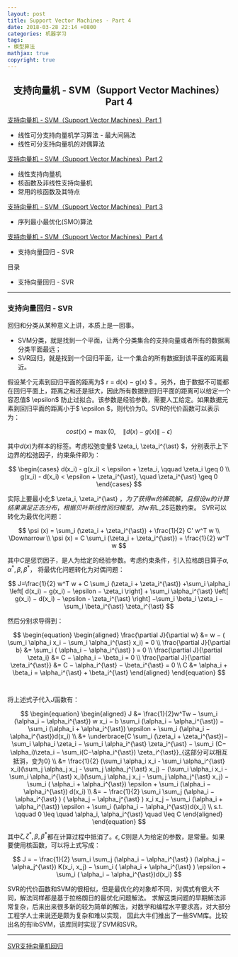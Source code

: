 ```yaml
---
layout: post
title: Support Vector Machines - Part 4
date: 2018-03-28 22:14 +0800
categories: 机器学习
tags:
- 模型算法
mathjax: true
copyright: true
---
```


## <center>支持向量机 - SVM（Support Vector Machines）Part 4</center>

[支持向量机 - SVM（Support Vector Machines）Part 1](/2018/03/svm-1/)
* 线性可分支持向量机学习算法 - 最大间隔法
* 线性可分支持向量机的对偶算法

[支持向量机 - SVM（Support Vector Machines）Part 2](/2018/03/svm-2/)
* 线性支持向量机
* 核函数及非线性支持向量机
* 常用的核函数及其特点

[支持向量机 - SVM（Support Vector Machines）Part 3](/2018/03/svm-3/)
* 序列最小最优化(SMO)算法

[支持向量机 - SVM（Support Vector Machines）Part 4](/2018/03/svm-4/)
* 支持向量回归 - SVR


目录

* 支持向量回归 - SVR


----------

### 支持向量回归 - SVR

回归和分类从某种意义上讲，本质上是一回事。
* SVM分类，就是找到一个平面，让两个分类集合的支持向量或者所有的数据离分类平面最远；
* SVR回归，就是找到一个回归平面，让一个集合的所有数据到该平面的距离最近。

假设某个元素到回归平面的距离为$ r = d(x) − g(x) $ 。另外，由于数据不可能都在回归平面上，距离之和还是挺大，因此所有数据到回归平面的距离可以给定一个容忍值$ \epsilon$ 防止过拟合。该参数是经验参数，需要人工给定。如果数据元素到回归平面的距离小于$ \epsilon $，则代价为0。SVR的代价函数可以表示为：

$$ cost(x) = \max ( 0, \quad \| d(x)-g(x) \| - \epsilon ) $$

其中$d(x)$为样本的标签。考虑松弛变量$ \zeta_i, \zeta_i^{\ast} $，分别表示上下边界的松弛因子，约束条件即为：

$$
\begin{cases}
d(x_i) - g(x_i) < \epsilon + \zeta_i, \qquad \zeta_i \geq 0 \\
g(x_i) - d(x_i) < \epsilon + \zeta_i^{\ast}, \quad \zeta_i^{\ast} \geq 0
\end{cases}
$$

实际上要最小化$ \zeta_i, \zeta_i^{\ast} $，为了获得$w$的稀疏解，且假设$w$的计算结果满足正态分布，根据贝叶斯线性回归模型，对$w$有$L_2$范数约束。
SVR可以转化为最优化问题：

$$
\psi (x) = \sum_i (\zeta_i + \zeta_i^{\ast}) + \frac{1}{2} C' w^T w \\
\Downarrow \\
\psi (x) = C \sum_i (\zeta_i + \zeta_i^{\ast}) + \frac{1}{2} w^T w 
$$

其中$C$是惩罚因子，是人为给定的经验参数。考虑约束条件，引入拉格朗日算子$\alpha, \alpha^{\ast}, \beta, \beta^{\ast}$，
将最优化问题转化为对偶问题：

$$ 
J=\frac{1}{2} w^T w + C \sum_i (\zeta_i + \zeta_i^{\ast}) 
+\sum_i \alpha_i \left[ d(x_i) − g(x_i) − \epsilon − \zeta_i \right] + \sum_i \alpha_i^{\ast} \left[ g(x_i) − d(x_i) − \epsilon - \zeta_i^{\ast} \right]
−\sum_i \beta_i \zeta_i − \sum_i \beta_i^{\ast} \zeta_i^{\ast}
$$

然后分别求导得到：

$$
\begin{equation}
\begin{aligned}
\frac{\partial J}{\partial w} &= w − ( \sum_i \alpha_i x_i − \sum_i \alpha_i^{\ast} x_i) = 0 \\
\frac{\partial J}{\partial b} &= \sum_i ( \alpha_i − \alpha_i^{\ast} ) = 0 \\
\frac{\partial J}{\partial \zeta_i} &= C − \alpha_i − \beta_i = 0 \\
\frac{\partial J}{\partial \zeta_i^{\ast}} &= C − \alpha_i^{\ast} − \beta_i^{\ast} = 0 \\
C &= \alpha_i + \beta_i = \alpha_i^{\ast} + \beta_i^{\ast}
\end{aligned}
\end{equation}
$$　　

将上述式子代入$J$函数有： 

$$
\begin{equation}
\begin{aligned}
J
&= \frac{1}{2}w^Tw − \sum_i (\alpha_i − \alpha_i^{\ast}) w x_i − b \sum_i (\alpha_i − \alpha_i^{\ast}) − \sum_i (\alpha_i + \alpha_i^{\ast}) \epsilon + \sum_i (\alpha_i − \alpha_i^{\ast})d(x_i) \\ 
&+ \underbrace{C \sum_i (\zeta_i + \zeta_i^{\ast})− \sum_i \alpha_i \zeta_i − \sum_i \alpha_i^{\ast} \zeta_i^{\ast} − \sum_i (C−\alpha_i)\zeta_i − \sum_i(C−\alpha_i^{\ast}) \zeta_i^{\ast}}_{这部分可以相互抵消，变为0} \\
&= \frac{1}{2} (\sum_i \alpha_i x_i - \sum_i \alpha_i^{\ast} x_i)(\sum_j \alpha_j x_j - \sum_j \alpha_j^{\ast} x_j) − (\sum_i \alpha_i x_i - \sum_i \alpha_i^{\ast} x_i)(\sum_j \alpha_j x_j - \sum_j \alpha_j^{\ast} x_j) − \sum_i ( \alpha_i + \alpha_i^{\ast}) \epsilon + \sum_i (\alpha_i − \alpha_i^{\ast}) d(x_i) \\
&= − \frac{1}{2} \sum_i \sum_j (\alpha_i − \alpha_i^{\ast} ) ( \alpha_j − \alpha_j^{\ast} ) x_i x_j − \sum_i (\alpha_i + \alpha_i^{\ast}) \epsilon + \sum_i (\alpha_i − \alpha_i^{\ast})d(x_i) \\ 
s.t. \qquad 0 \leq \quad \alpha_i, \alpha_i^{\ast} \quad \leq C
\end{aligned}
\end{equation}
$$

其中$\zeta, \zeta^{\ast}, \beta, \beta^{\ast}$都在计算过程中抵消了。$\epsilon, C$则是人为给定的参数，是常量。如果要使用核函数，可以将上式写成：

$$
J = − \frac{1}{2} \sum_i \sum_j (\alpha_i − \alpha_i^{\ast} ) (\alpha_j − \alpha_j^{\ast}) K(x_i, x_j) − \sum_i ( \alpha_i + \alpha_i^{\ast} ) \epsilon + \sum_i ( \alpha_i − \alpha_i^{\ast})d(x_i)
$$

SVR的代价函数和SVM的很相似，但是最优化的对象却不同，对偶式有很大不同，解法同样都是基于拉格朗日的最优化问题解法。
求解这类问题的早期解法非常复杂，后来出来很多新的较为简单的解法，对数学和编程水平要求高，对大部分工程学人士来说还是颇为复杂和难以实现，
因此大牛们推出了一些SVM库。比较出名的有libSVM，该库同时实现了SVM和SVR。 


---------------

>
[SVR支持向量机回归](https://blog.csdn.net/lpsl1882/article/details/52411987)
>